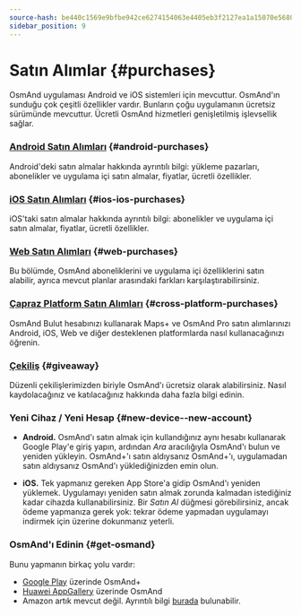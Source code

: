 ```yaml
---
source-hash: be440c1569e9bfbe942ce6274154063e4405eb3f2127ea1a15070e5680537c7c
sidebar_position: 9
---
```


# Satın Alımlar {#purchases}

OsmAnd uygulaması Android ve iOS sistemleri için mevcuttur. OsmAnd'ın sunduğu çok çeşitli özellikler vardır. Bunların çoğu uygulamanın ücretsiz sürümünde mevcuttur. Ücretli OsmAnd hizmetleri genişletilmiş işlevsellik sağlar.

### [Android Satın Alımları](./android.md) {#android-purchases}

Android'deki satın almalar hakkında ayrıntılı bilgi: yükleme pazarları, abonelikler ve uygulama içi satın almalar, fiyatlar, ücretli özellikler.

### [iOS Satın Alımları](./ios.md) {#ios-ios-purchases}

iOS'taki satın almalar hakkında ayrıntılı bilgi: abonelikler ve uygulama içi satın almalar, fiyatlar, ücretli özellikler.

### [Web Satın Alımları](./web.md) {#web-purchases}

Bu bölümde, OsmAnd aboneliklerini ve uygulama içi özelliklerini satın alabilir,
ayrıca mevcut planlar arasındaki farkları karşılaştırabilirsiniz.

### [Çapraz Platform Satın Alımları](./cross.md) {#cross-platform-purchases}

OsmAnd Bulut hesabınızı kullanarak Maps+ ve OsmAnd Pro satın alımlarınızı Android, iOS, Web ve diğer desteklenen platformlarda nasıl kullanacağınızı öğrenin.

### [Çekiliş](./giveaway.md) {#giveaway}

Düzenli çekilişlerimizden biriyle OsmAnd'ı ücretsiz olarak alabilirsiniz. Nasıl kaydolacağınız ve katılacağınız hakkında daha fazla bilgi edinin.

### Yeni Cihaz / Yeni Hesap {#new-device--new-account}

- **Android.** OsmAnd'ı satın almak için kullandığınız aynı hesabı kullanarak Google Play'e giriş yapın, ardından *Ara* aracılığıyla OsmAnd'ı bulun ve yeniden yükleyin. OsmAnd+'ı satın aldıysanız OsmAnd+'ı, uygulamadan satın aldıysanız OsmAnd'ı yüklediğinizden emin olun.

- **iOS.** Tek yapmanız gereken App Store'a gidip OsmAnd'ı yeniden yüklemek. Uygulamayı yeniden satın almak zorunda kalmadan istediğiniz kadar cihazda kullanabilirsiniz. Bir *Satın Al* düğmesi görebilirsiniz, ancak ödeme yapmanıza gerek yok: tekrar ödeme yapmadan uygulamayı indirmek için üzerine dokunmanız yeterli.

### OsmAnd'ı Edinin {#get-osmand}

Bunu yapmanın birkaç yolu vardır:

- [Google Play](https://play.google.com/store/apps/dev?id=8483587772816822023) üzerinde OsmAnd+
- [Huawei AppGallery](https://appgallery.huawei.com/#/app/C101486545) üzerinde OsmAnd
- Amazon artık mevcut değil. Ayrıntılı bilgi [burada](https://osmand.net/docs/user/troubleshooting/purchases_payments#amazon-store-is-closing--what-to-do) bulunabilir.
